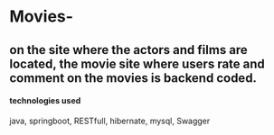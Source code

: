 # Movies-
##  on the site where the actors and films are located, the movie site where users rate and comment on the movies is backend coded.
#### technologies used

java,
springboot,
RESTfull,
hibernate,
mysql,
Swagger


